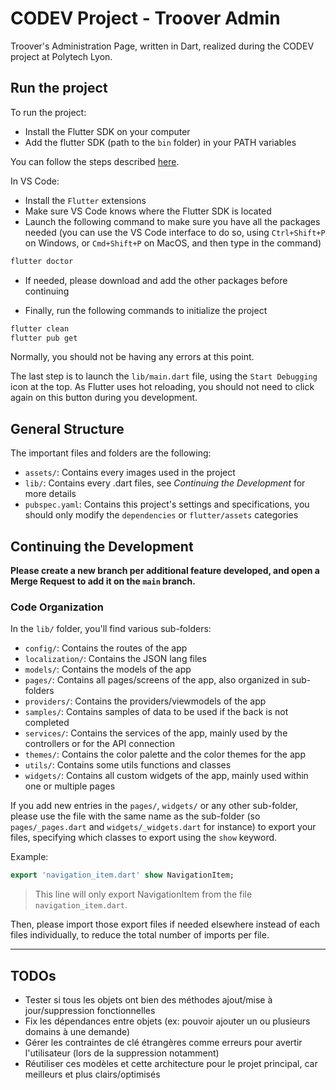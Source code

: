# CODEV Project - Troover Admin

Troover's Administration Page, written in Dart, realized during the CODEV project at Polytech Lyon.

## Run the project

To run the project:
- Install the Flutter SDK on your computer
- Add the flutter SDK (path to the `bin` folder) in your PATH variables

You can follow the steps described  [here](https://codelabs.developers.google.com/codelabs/flutter-codelab-first).

In VS Code:
- Install the `Flutter` extensions
- Make sure VS Code knows where the Flutter SDK is located
- Launch the following command to make sure you have all the packages needed (you can use the VS Code interface to do so, using `Ctrl+Shift+P` on Windows, or `Cmd+Shift+P` on MacOS, and then type in the command)
```sh
flutter doctor
```
- If needed, please download and add the other packages before continuing

- Finally, run the following commands to initialize the project
```sh
flutter clean
flutter pub get
```
Normally, you should not be having any errors at this point.

The last step is to launch the `lib/main.dart` file, using the `Start Debugging` icon at the top. As Flutter uses hot reloading, you should not need to click again on this button during you development.

## General Structure

The important files and folders are the following:
- `assets/`: Contains every images used in the project
- `lib/`: Contains every .dart files, see *Continuing the Development* for more details
- `pubspec.yaml`: Contains this project's settings and specifications, you should only modify the `dependencies` or `flutter/assets` categories

## Continuing the Development

**Please create a new branch per additional feature developed, and open a Merge Request to add it on the `main` branch.**

### Code Organization

In the `lib/` folder, you'll find various sub-folders:
- `config/`: Contains the routes of the app
- `localization/`: Contains the JSON lang files
- `models/`: Contains the models of the app
- `pages/`: Contains all pages/screens of the app, also organized in sub-folders
- `providers/`: Contains the providers/viewmodels of the app
- `samples/`: Contains samples of data to be used if the back is not completed
- `services/`: Contains the services of the app, mainly used by the controllers or for the API connection
- `themes/`: Contains the color palette and the color themes for the app
- `utils/`: Contains some utils functions and classes
- `widgets/`: Contains all custom widgets of the app, mainly used within one or multiple pages

If you add new entries in the `pages/`, `widgets/` or any other sub-folder, please use the file with the same name as the sub-folder (so `pages/_pages.dart` and `widgets/_widgets.dart` for instance) to export your files, specifying which classes to export using the `show` keyword.

Example: 
```dart 
export 'navigation_item.dart' show NavigationItem;
```
> This line will only export NavigationItem from the file `navigation_item.dart`.

Then, please import those export files if needed elsewhere instead of each files individually, to reduce the total number of imports per file. 

---

## TODOs

- Tester si tous les objets ont bien des méthodes ajout/mise à jour/suppression fonctionnelles
- Fix les dépendances entre objets (ex: pouvoir ajouter un ou plusieurs domains à une demande)
- Gérer les contraintes de clé étrangères comme erreurs pour avertir l'utilisateur (lors de la suppression notamment)
- Réutiliser ces modèles et cette architecture pour le projet principal, car meilleurs et plus clairs/optimisés